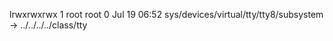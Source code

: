 lrwxrwxrwx 1 root root 0 Jul 19 06:52 sys/devices/virtual/tty/tty8/subsystem -> ../../../../class/tty
